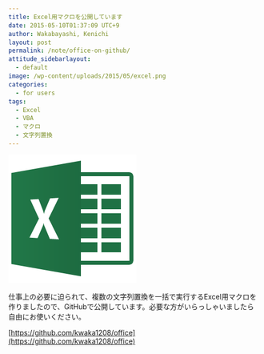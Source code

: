 ```yaml
---
title: Excel用マクロを公開しています
date: 2015-05-10T01:37:09 UTC+9
author: Wakabayashi, Kenichi
layout: post
permalink: /note/office-on-github/
attitude_sidebarlayout:
  - default
image: /wp-content/uploads/2015/05/excel.png
categories:
  - for users
tags:
  - Excel
  - VBA
  - マクロ
  - 文字列置換
---
```

![Excel](/assets/images/2015/05/excel.png)

仕事上の必要に迫られて、複数の文字列置換を一括で実行するExcel用マクロを作りましたので、GitHubで公開しています。必要な方がいらっしゃいましたら自由にお使いください。

[https://github.com/kwaka1208/office](https://github.com/kwaka1208/office)
